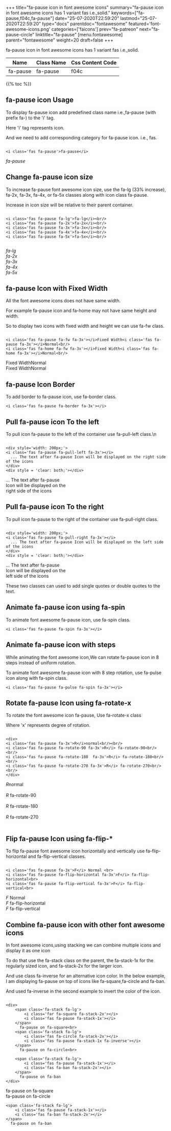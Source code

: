 +++
title="fa-pause icon in font awesome icons"
summary="fa-pause icon in font awesome icons has 1 variant fas i.e.,solid."
keywords=["fa-pause,f04c,fa-pause"]
date="25-07-2020T22:59:20"
lastmod="25-07-2020T22:59:20"
type="docs"
parentdoc="fontawesome"
featured='font-awesome-icons.png'
categories=['faicons']
prev="fa-patreon"
next="fa-pause-circle"
linktitle="fa-pause"
[menu.fontawesome]
parent="fontawesome"
weight=20
draft=false
+++


fa-pause icon in font awesome icons has 1 variant fas i.e.,solid.

<div class='table-responsive'><table class='table'><thead><tr><th>Name</th><th>Class Name</th><th>Css Content Code</th></tr></thead><tbody><tr><td>fa-pause</td><td>fa-pause</td><td>f04c</td></tr></tbody></table></div>


{{% toc %}}


## fa-pause icon Usage

To display fa-pause icon add predefined class name i.e.,fa-pause (with prefix fa-) to the 'i' tag.

Here 'i' tag represents icon.

And we need to add corresponding category for fa-pause icon. i.e., fas.


```

<i class='fas fa-pause'>fa-pause</i>
```

<i class='fas fa-pause'>fa-pause</i>




## Change fa-pause icon size
To increase fa-pause font awesome icon size, use the fa-lg (33% increase), fa-2x, fa-3x, fa-4x, or fa-5x classes along with icon class fa-pause.

Increase in icon size will be relative to their parent container. 

```

<i class='fas fa-pause fa-lg'>fa-lg</i><br/>
<i class='fas fa-pause fa-2x'>fa-2x</i><br/>
<i class='fas fa-pause fa-3x'>fa-3x</i><br/>
<i class='fas fa-pause fa-4x'>fa-4x</i><br/>
<i class='fas fa-pause fa-5x'>fa-5x</i><br/>
            
```

<i class='fas fa-pause fa-lg'>fa-lg</i><br/>
<i class='fas fa-pause fa-2x'>fa-2x</i><br/>
<i class='fas fa-pause fa-3x'>fa-3x</i><br/>
<i class='fas fa-pause fa-4x'>fa-4x</i><br/>
<i class='fas fa-pause fa-5x'>fa-5x</i><br/>
            



## fa-pause Icon with Fixed Width 

All the font awesome icons does not have same width.

For example fa-pause icon and fa-home may not have same height and width.

So to display two icons with fixed width and height we can use fa-fw class.


```

<i class='fas fa-pause fa-fw fa-3x'></i>Fixed Width<i class='fas fa-pause fa-3x'></i>Normal<br/>
<i class='fas fa-home fa-fw fa-3x'></i>Fixed Width<i class='fas fa-home fa-3x'></i>Normal<br/>
```

<i class='fas fa-pause fa-fw fa-3x'></i>Fixed Width<i class='fas fa-pause fa-3x'></i>Normal<br/>
<i class='fas fa-home fa-fw fa-3x'></i>Fixed Width<i class='fas fa-home fa-3x'></i>Normal<br/>



## fa-pause Icon Border 

To add border to fa-pause icon, use fa-border class.


```
<i class='fas fa-pause fa-border fa-3x'></i>

```
<i class='fas fa-pause fa-border fa-3x'></i>





## Pull fa-pause icon To the left

To pull icon fa-pause to the left of the container use fa-pull-left class.\n

```

<div style='width: 200px;'>
<i class='fas fa-pause fa-pull-left fa-3x'></i>
  ... The text after fa-pause Icon will be displayed on the right side of the icons
</div>
<div style = 'clear: both;'></div>
```

<div style='width: 200px;'>
<i class='fas fa-pause fa-pull-left fa-3x'></i>
  ... The text after fa-pause Icon will be displayed on the right side of the icons
</div>
<div style = 'clear: both;'></div>




## Pull fa-pause icon To the right
To pull icon fa-pause to the right of the container use fa-pull-right class.

```

<div style='width: 200px;'>
<i class='fas fa-pause fa-pull-right fa-3x'></i>
  ... The text after fa-pause Icon will be displayed on the left side of the icons
</div>
<div style = 'clear: both;'></div>
```

<div style='width: 200px;'>
<i class='fas fa-pause fa-pull-right fa-3x'></i>
  ... The text after fa-pause Icon will be displayed on the left side of the icons
</div>
<div style = 'clear: both;'></div>

These two classes can used to add single quotes or double quotes to the text.


## Animate fa-pause icon using fa-spin
To animate font awesome fa-pause icon, use fa-spin class.

```
<i class='fas fa-pause fa-spin fa-3x'></i>
```
<i class='fas fa-pause fa-spin fa-3x'></i>




## Animate fa-pause icon with steps
While animating the font awesome icon,We can rotate fa-pause icon in 8 steps instead of uniform rotation.

To animate font awesome fa-pause icon with 8 step rotation, use fa-pulse icon along with fa-spin class.


```
<i class='fas fa-pause fa-pulse fa-spin fa-3x'></i>

```
<i class='fas fa-pause fa-pulse fa-spin fa-3x'></i>





## Rotate fa-pause Icon using fa-rotate-x
To rotate the font awesome icon fa-pause, Use fa-rotate-x class

Where 'x' represents degree of rotation.


```

<div>
<i class='fas fa-pause fa-3x'>R</i>normal<br/><br/>
<i class='fas fa-pause fa-rotate-90 fa-3x'>R</i> fa-rotate-90<br/><br/> 
<i class='fas fa-pause fa-rotate-180  fa-3x'>R</i> fa-rotate-180<br/><br/> 
<i class='fas fa-pause fa-rotate-270 fa-3x'>R</i> fa-rotate-270<br/><br/>
</div>
```

<div>
<i class='fas fa-pause fa-3x'>R</i>normal<br/><br/>
<i class='fas fa-pause fa-rotate-90 fa-3x'>R</i> fa-rotate-90<br/><br/> 
<i class='fas fa-pause fa-rotate-180  fa-3x'>R</i> fa-rotate-180<br/><br/> 
<i class='fas fa-pause fa-rotate-270 fa-3x'>R</i> fa-rotate-270<br/><br/>
</div>




## Flip fa-pause Icon using fa-flip-*
To flip fa-pause font awesome icon horizontally and vertically use fa-flip-horizontal and fa-flip-vertical classes. 

```

<i class='fas fa-pause fa-3x'>F</i> Normal <br>
<i class='fas fa-pause fa-flip-horizontal fa-3x'>F</i> fa-flip-horizontal<br>
<i class='fas fa-pause fa-flip-vertical fa-3x'>F</i> fa-flip-vertical<br>
```

<i class='fas fa-pause fa-3x'>F</i> Normal <br>
<i class='fas fa-pause fa-flip-horizontal fa-3x'>F</i> fa-flip-horizontal<br>
<i class='fas fa-pause fa-flip-vertical fa-3x'>F</i> fa-flip-vertical<br>




## Combine fa-pause icon with other font awesome icons
In font awesome icons,using stacking we can combine multiple icons and display it as one icon 

To do that use the fa-stack class on the parent, the fa-stack-1x for the regularly sized icon, and fa-stack-2x for the larger icon.

And use class fa-inverse for an alternative icon color. 
In the below example, I am displaying fa-pause on top of icons like fa-square,fa-circle and fa-ban.

And used fa-inverse in the second example to invert the color of the icon.

```

<div>
    <span class='fa-stack fa-lg'>
        <i class='far fa-square fa-stack-2x'></i>
        <i class='fas fa-pause fa-stack-1x'></i>
    </span>
      fa-pause on fa-square<br>
    <span class='fa-stack fa-lg'>
        <i class='fas fa-circle fa-stack-2x'></i>
        <i class='fas fa-pause fa-stack-1x fa-inverse'></i>
    </span>
      fa-pause on fa-circle<br>

    <span class='fa-stack fa-lg'>
        <i class='fas fa-pause fa-stack-1x'></i>
        <i class='fas fa-ban fa-stack-2x'></i>
    </span>
      fa-pause on fa-ban
</div>
```

<div>
    <span class='fa-stack fa-lg'>
        <i class='far fa-square fa-stack-2x'></i>
        <i class='fas fa-pause fa-stack-1x'></i>
    </span>
      fa-pause on fa-square<br>
    <span class='fa-stack fa-lg'>
        <i class='fas fa-circle fa-stack-2x'></i>
        <i class='fas fa-pause fa-stack-1x fa-inverse'></i>
    </span>
      fa-pause on fa-circle<br>

    <span class='fa-stack fa-lg'>
        <i class='fas fa-pause fa-stack-1x'></i>
        <i class='fas fa-ban fa-stack-2x'></i>
    </span>
      fa-pause on fa-ban
</div>







